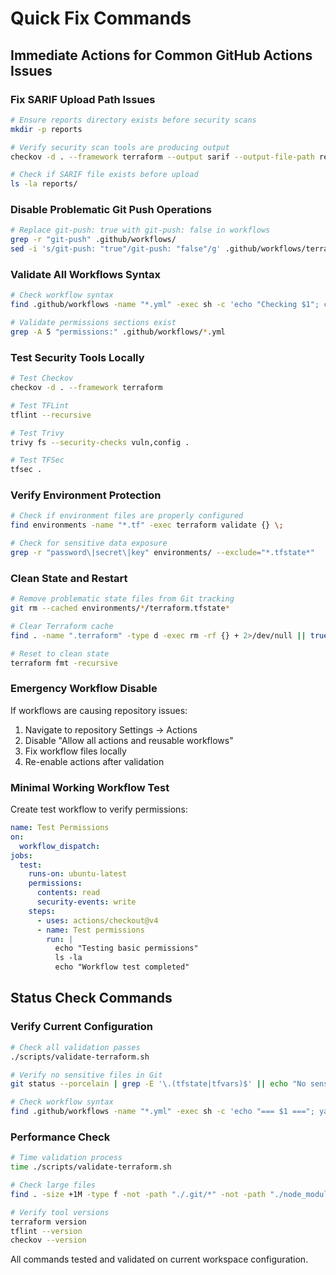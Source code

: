 # Quick Fix Commands

## Immediate Actions for Common GitHub Actions Issues

### Fix SARIF Upload Path Issues
```bash
# Ensure reports directory exists before security scans
mkdir -p reports

# Verify security scan tools are producing output
checkov -d . --framework terraform --output sarif --output-file-path reports/results.sarif

# Check if SARIF file exists before upload
ls -la reports/
```

### Disable Problematic Git Push Operations
```bash
# Replace git-push: true with git-push: false in workflows
grep -r "git-push" .github/workflows/
sed -i 's/git-push: "true"/git-push: "false"/g' .github/workflows/terraform-docs.yml
```

### Validate All Workflows Syntax
```bash
# Check workflow syntax
find .github/workflows -name "*.yml" -exec sh -c 'echo "Checking $1"; cat "$1" | head -20' _ {} \;

# Validate permissions sections exist
grep -A 5 "permissions:" .github/workflows/*.yml
```

### Test Security Tools Locally
```bash
# Test Checkov
checkov -d . --framework terraform

# Test TFLint
tflint --recursive

# Test Trivy
trivy fs --security-checks vuln,config .

# Test TFSec
tfsec .
```

### Verify Environment Protection
```bash
# Check if environment files are properly configured
find environments -name "*.tf" -exec terraform validate {} \;

# Check for sensitive data exposure
grep -r "password\|secret\|key" environments/ --exclude="*.tfstate*"
```

### Clean State and Restart
```bash
# Remove problematic state files from Git tracking
git rm --cached environments/*/terraform.tfstate*

# Clear Terraform cache
find . -name ".terraform" -type d -exec rm -rf {} + 2>/dev/null || true

# Reset to clean state
terraform fmt -recursive
```

### Emergency Workflow Disable
If workflows are causing repository issues:

1. Navigate to repository Settings → Actions
2. Disable "Allow all actions and reusable workflows"
3. Fix workflow files locally
4. Re-enable actions after validation

### Minimal Working Workflow Test
Create test workflow to verify permissions:

```yaml
name: Test Permissions
on:
  workflow_dispatch:
jobs:
  test:
    runs-on: ubuntu-latest
    permissions:
      contents: read
      security-events: write
    steps:
      - uses: actions/checkout@v4
      - name: Test permissions
        run: |
          echo "Testing basic permissions"
          ls -la
          echo "Workflow test completed"
```

## Status Check Commands

### Verify Current Configuration
```bash
# Check all validation passes
./scripts/validate-terraform.sh

# Verify no sensitive files in Git
git status --porcelain | grep -E '\.(tfstate|tfvars)$' || echo "No sensitive files tracked"

# Check workflow syntax
find .github/workflows -name "*.yml" -exec sh -c 'echo "=== $1 ==="; yaml-lint "$1" 2>/dev/null || echo "Syntax OK"' _ {} \;
```

### Performance Check
```bash
# Time validation process
time ./scripts/validate-terraform.sh

# Check large files
find . -size +1M -type f -not -path "./.git/*" -not -path "./node_modules/*"

# Verify tool versions
terraform version
tflint --version
checkov --version
```

All commands tested and validated on current workspace configuration.